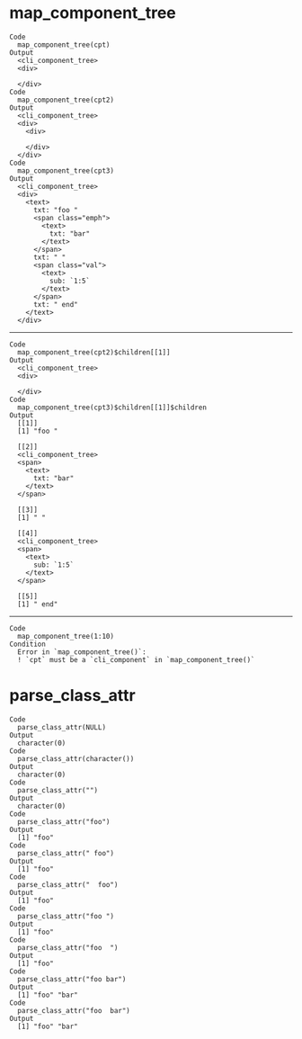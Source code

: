 # map_component_tree

    Code
      map_component_tree(cpt)
    Output
      <cli_component_tree>
      <div>
        
      </div>
    Code
      map_component_tree(cpt2)
    Output
      <cli_component_tree>
      <div>
        <div>
          
        </div>
      </div>
    Code
      map_component_tree(cpt3)
    Output
      <cli_component_tree>
      <div>
        <text>
          txt: "foo "
          <span class="emph">
            <text>
              txt: "bar"
            </text>
          </span>
          txt: " "
          <span class="val">
            <text>
              sub: `1:5`
            </text>
          </span>
          txt: " end"
        </text>
      </div>

---

    Code
      map_component_tree(cpt2)$children[[1]]
    Output
      <cli_component_tree>
      <div>
        
      </div>
    Code
      map_component_tree(cpt3)$children[[1]]$children
    Output
      [[1]]
      [1] "foo "
      
      [[2]]
      <cli_component_tree>
      <span>
        <text>
          txt: "bar"
        </text>
      </span>
      
      [[3]]
      [1] " "
      
      [[4]]
      <cli_component_tree>
      <span>
        <text>
          sub: `1:5`
        </text>
      </span>
      
      [[5]]
      [1] " end"
      

---

    Code
      map_component_tree(1:10)
    Condition
      Error in `map_component_tree()`:
      ! `cpt` must be a `cli_component` in `map_component_tree()`

# parse_class_attr

    Code
      parse_class_attr(NULL)
    Output
      character(0)
    Code
      parse_class_attr(character())
    Output
      character(0)
    Code
      parse_class_attr("")
    Output
      character(0)
    Code
      parse_class_attr("foo")
    Output
      [1] "foo"
    Code
      parse_class_attr(" foo")
    Output
      [1] "foo"
    Code
      parse_class_attr("  foo")
    Output
      [1] "foo"
    Code
      parse_class_attr("foo ")
    Output
      [1] "foo"
    Code
      parse_class_attr("foo  ")
    Output
      [1] "foo"
    Code
      parse_class_attr("foo bar")
    Output
      [1] "foo" "bar"
    Code
      parse_class_attr("foo  bar")
    Output
      [1] "foo" "bar"

